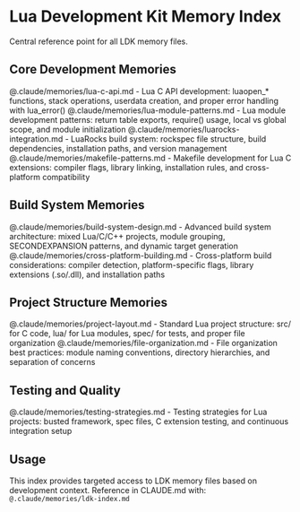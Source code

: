 # Lua Development Kit Memory Index

Central reference point for all LDK memory files.

## Core Development Memories

@.claude/memories/lua-c-api.md - Lua C API development: luaopen_* functions, stack operations, userdata creation, and proper error handling with lua_error()
@.claude/memories/lua-module-patterns.md - Lua module development patterns: return table exports, require() usage, local vs global scope, and module initialization
@.claude/memories/luarocks-integration.md - LuaRocks build system: rockspec file structure, build dependencies, installation paths, and version management
@.claude/memories/makefile-patterns.md - Makefile development for Lua C extensions: compiler flags, library linking, installation rules, and cross-platform compatibility

## Build System Memories

@.claude/memories/build-system-design.md - Advanced build system architecture: mixed Lua/C/C++ projects, module grouping, SECONDEXPANSION patterns, and dynamic target generation
@.claude/memories/cross-platform-building.md - Cross-platform build considerations: compiler detection, platform-specific flags, library extensions (.so/.dll), and installation paths

## Project Structure Memories

@.claude/memories/project-layout.md - Standard Lua project structure: src/ for C code, lua/ for Lua modules, spec/ for tests, and proper file organization
@.claude/memories/file-organization.md - File organization best practices: module naming conventions, directory hierarchies, and separation of concerns

## Testing and Quality

@.claude/memories/testing-strategies.md - Testing strategies for Lua projects: busted framework, spec files, C extension testing, and continuous integration setup

## Usage

This index provides targeted access to LDK memory files based on development context.
Reference in CLAUDE.md with: `@.claude/memories/ldk-index.md`

